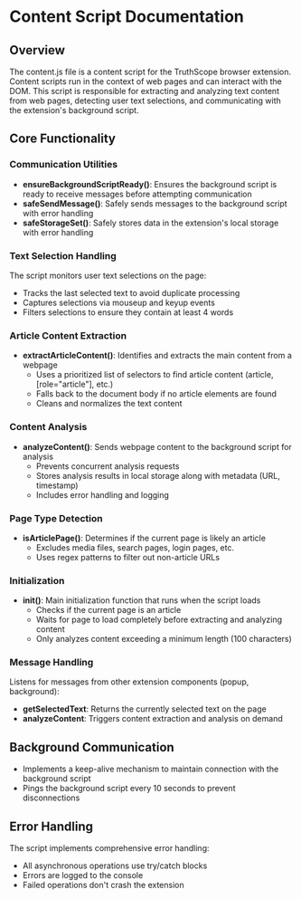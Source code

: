 # Content Script Documentation

## Overview

The content.js file is a content script for the TruthScope browser extension. Content scripts run in the context of web pages and can interact with the DOM. This script is responsible for extracting and analyzing text content from web pages, detecting user text selections, and communicating with the extension's background script.

## Core Functionality

### Communication Utilities

- **ensureBackgroundScriptReady()**: Ensures the background script is ready to receive messages before attempting communication
- **safeSendMessage()**: Safely sends messages to the background script with error handling
- **safeStorageSet()**: Safely stores data in the extension's local storage with error handling

### Text Selection Handling

The script monitors user text selections on the page:
- Tracks the last selected text to avoid duplicate processing
- Captures selections via mouseup and keyup events
- Filters selections to ensure they contain at least 4 words

### Article Content Extraction

- **extractArticleContent()**: Identifies and extracts the main content from a webpage
  - Uses a prioritized list of selectors to find article content (article, [role="article"], etc.)
  - Falls back to the document body if no article elements are found
  - Cleans and normalizes the text content

### Content Analysis

- **analyzeContent()**: Sends webpage content to the background script for analysis
  - Prevents concurrent analysis requests
  - Stores analysis results in local storage along with metadata (URL, timestamp)
  - Includes error handling and logging

### Page Type Detection

- **isArticlePage()**: Determines if the current page is likely an article
  - Excludes media files, search pages, login pages, etc.
  - Uses regex patterns to filter out non-article URLs

### Initialization

- **init()**: Main initialization function that runs when the script loads
  - Checks if the current page is an article
  - Waits for page to load completely before extracting and analyzing content
  - Only analyzes content exceeding a minimum length (100 characters)

### Message Handling

Listens for messages from other extension components (popup, background):
- **getSelectedText**: Returns the currently selected text on the page
- **analyzeContent**: Triggers content extraction and analysis on demand

## Background Communication

- Implements a keep-alive mechanism to maintain connection with the background script
- Pings the background script every 10 seconds to prevent disconnections

## Error Handling

The script implements comprehensive error handling:
- All asynchronous operations use try/catch blocks
- Errors are logged to the console
- Failed operations don't crash the extension
